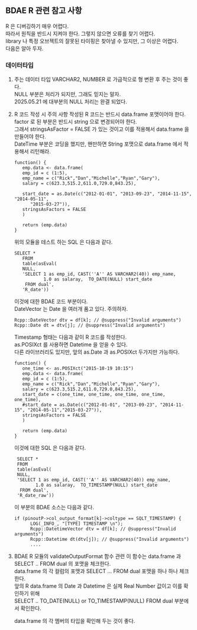 ## BDAE R 관련 참고 사항

R 은 디버깅하기 매우 어렵다. <br>
따라서 원칙을 반드시 지켜야 한다.  그렇지 않으면 오류를 찾기 어렵다. <br>
library 나 특정 오브젝트의 잘못된 타이핑은 찾아낼 수 있지만, 그 이상은 어렵다. <br>
다음은 알아 두자. <br>

### 데이터타입

1.  주는 데이터 타입
    VARCHAR2, NUMBER 로 가급적으로 형 변환 후 주는 것이 좋다. <br>
    NULL 부분은 처리가 되지만, 그래도 믿지는 말자. <br>
    2025.05.21 에 대부분의 NULL 처리는 완결 되었다. <br>

2.  R 코드 작성 시 주의 사항
    작성된 R 코드는 반드시 data.frame 포맷이어야 한다.<br>
    factor 로 된 부분은 반드시 string 으로 변경되어야 한다. <br>
    그래서 stringsAsFactor = FALSE 가 있는 것이고 이를 적용해서 data.frame 을 만들어야 한다.<br>
    DateTime 부분은 코딩을 했지만, 왠만하면 String 포맷으로 data.frame 에서 적용해서 리턴해라.<br>

    ```
    function() {
       emp.data <- data.frame(
       emp_id = c (1:5), 
       emp_name = c("Rick","Dan","Michelle","Ryan","Gary"),
       salary = c(623.3,515.2,611.0,729.0,843.25), 
       
       start_date = as.Date(c("2012-01-01", "2013-09-23", "2014-11-15", "2014-05-11",
          "2015-03-27")),
       stringsAsFactors = FALSE
       )
    
       return (emp.data)
    }

    ```
    위의 모듈을 테스트 하는 SQL 은 다음과 같다.
    ```
    SELECT * 
       FROM 
       table(asEval( 
       NULL, 
       'SELECT 1 as emp_id, CAST(''A'' AS VARCHAR2(40)) emp_name, 
               1.0 as salaray,  TO_DATE(NULL) start_date
        FROM dual', 
       'R_date'))
    ```

    이것에 대한 BDAE 코드 부분이다.<br>
    DateVector 는 Date 을 여러개 품고 있다. 주의하자. <br>
    ```
    Rcpp::DateVector dtv = df[k]; // @suppress("Invalid arguments")
    Rcpp::Date dt = dtv[j]; // @suppress("Invalid arguments")
    ```

    Timestamp 형태는 다음과 같이 R 코드를 작성한다. <br>
    as.POSIXct 를 사용하면 Datetime 을 얻을 수 있다. <br>
    다른 라이브러리도 있지만, 앞의 as.Date 과 as.POSIXct 두가지만 가능하다.<br>
    ```
    function() {
       one_time <- as.POSIXct("2015-10-19 10:15")
       emp.data <- data.frame(
       emp_id = c (1:5), 
       emp_name = c("Rick","Dan","Michelle","Ryan","Gary"),
       salary = c(623.3,515.2,611.0,729.0,843.25), 
       start_date = c(one_time, one_time, one_time, one_time, one_time),
       #start_date = as.Date(c("2012-01-01", "2013-09-23", "2014-11-15", "2014-05-11","2015-03-27")),
       stringsAsFactors = FALSE
       )
    
       return (emp.data)
    }
    ```
    이것에 대한 SQL 은 다음과 같다.
    ```
     SELECT * 
     FROM 
     table(asEval( 
     NULL, 
     'SELECT 1 as emp_id, CAST(''A'' AS VARCHAR2(40)) emp_name, 
            1.0 as salaray,  TO_TIMESTAMP(NULL) start_date
      FROM dual', 
     'R_date_raw'))
    ```

    이 부분의 BDAE 소스는 다음과 같다.
    ```
    if (pinoutP->col_output_format[k]->coltype == SQLT_TIMESTAMP) {
          LOG(_INFO_, "[TYPE] TIMESTAMP \n");
          Rcpp::DatetimeVector dtv = df[k]; // @suppress("Invalid arguments")
          Rcpp::Datetime dt(dtv[j]); // @suppress("Invalid arguments")
          ....
    ```
3.  BDAE R 모듈의 validateOutputFormat 함수 관련
    이 함수는 data.frame 과 SELECT .. FROM dual 의 포맷을 체크한다. <br>
    data.frame 의 각 컬럼의 포맷과 SELECT ... FROM dual 포맷을 하나 하나 체크한다. <br>
    앞의 R data.frame 의 Date 과 Datetime 은 실제 Real Number 값이고 이를 확인하기 위해<br>
    SELECT .. TO_DATE(NULL) or TO_TIMESTAMP(NULL) FROM dual 부분에서 확인한다. <br>

    data.frame 의 각 멤버의 타입을 확인해 두는 것이 좋다.
